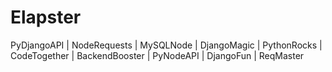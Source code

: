 # Elapster
PyDjangoAPI | NodeRequests | MySQLNode | DjangoMagic | PythonRocks | CodeTogether | BackendBooster | PyNodeAPI | DjangoFun | ReqMaster
